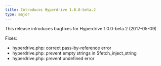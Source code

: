 ```yaml
---
title: Introduces Hyperdrive 1.0.0-beta.2
type: major
---
```



This release introduces bugfixes for Hyperdrive 1.0.0-beta.2 (2017-05-09)

Fixes:

* hyperdrive.php: correct pass-by-reference error
* hyperdrive.php: prevent empty strings in $fetch_inject_string
* hyperdrive.php: prevent undefined error